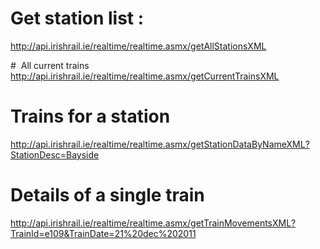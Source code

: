 # Get station list :
http://api.irishrail.ie/realtime/realtime.asmx/getAllStationsXML

#  All current trains
http://api.irishrail.ie/realtime/realtime.asmx/getCurrentTrainsXML

# Trains for a station
http://api.irishrail.ie/realtime/realtime.asmx/getStationDataByNameXML?StationDesc=Bayside

# Details of a single train
http://api.irishrail.ie/realtime/realtime.asmx/getTrainMovementsXML?TrainId=e109&TrainDate=21%20dec%202011



